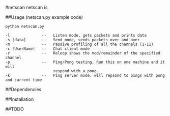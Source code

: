 #netscan
netscan is 

##Usage (netscan.py example code)

	python netscan.py
	
	-l              --   Listen mode, gets packets and prints data
	-s [data]       --   Send mode, sends packets over and over
	-m              --   Passive profiling of all the channels (1-11)
	-c [UserName]   --   Chat client mode
	-r              --   Reloop shows the mod/remainder of the specified channel
	-p              --   Ping/Pong testing, Run this on one machine and it will
						 respond with a pong.
	-k              --   Ping server mode, will repsond to pings with pong and current time


##Dependencies


##Installation


##TODO


